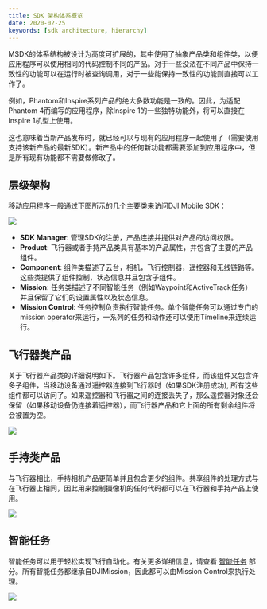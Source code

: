 ```yaml
---
title: SDK 架构体系概览
date: 2020-02-25
keywords: [sdk architecture, hierarchy]
---
```


MSDK的体系结构被设计为高度可扩展的，其中使用了抽象产品类和组件类，以便应用程序可以使用相同的代码控制不同的产品。对于一些没法在不同产品中保持一致性的功能可以在运行时被查询调用，对于一些能保持一致性的功能则直接可以工作了。

例如，Phantom和Inspire系列产品的绝大多数功能是一致的。因此，为适配Phantom 4而编写的应用程序，除Inspire 1的一些独特功能外，将可以直接在Inspire 1机型上使用。

这也意味着当新产品发布时，就已经可以与现有的应用程序一起使用了（需要使用支持该新产品的最新SDK）。新产品中的任何新功能都需要添加到应用程序中，但是所有现有功能都不需要做修改了。

## 层级架构

移动应用程序一般通过下图所示的几个主要类来访问DJI Mobile SDK：

<html><img src="../../images/sdk-architectural-overview/Architecture.png"></html>

* **SDK Manager**: 管理SDK的注册，产品连接并提供对产品的访问权限。
* **Product**: 飞行器或者手持产品类具有基本的产品属性，并包含了主要的产品组件。
* **Component**: 组件类描述了云台，相机，飞行控制器，遥控器和无线链路等。这些类提供了组件控制，状态信息并且包含子组件。
* **Mission**: 任务类描述了不同智能任务（例如Waypoint和ActiveTrack任务）并且保留了它们的设置属性以及状态信息。
* **Mission Control**: 任务控制负责执行智能任务。单个智能任务可以通过专门的mission operator来运行，一系列的任务和动作还可以使用Timeline来连续运行。

## 飞行器类产品

关于飞行器产品类的详细说明如下。飞行器产品包含许多组件，而该组件又包含许多子组件，当移动设备通过遥控器连接到飞行器时（如果SDK注册成功), 所有这些组件都可以访问了。如果遥控器和飞行器之间的连接丢失了，那么遥控器对象还会保留（如果移动设备仍连接着遥控器），而飞行器产品和它上面的所有剩余组件将会被置为空。

<html><img src="../../images/sdk-architectural-overview/SDKAircraftArchitecture.png"></html>

## 手持类产品

与飞行器相比，手持相机产品更简单并且包含更少的组件。共享组件的处理方式与在飞行器上相同，因此用来控制摄像机的任何代码都可以在飞行器和手持产品上使用。

<html><img src="../../images/sdk-architectural-overview/SDKHandheldArchitecture.png"></html>

## 智能任务

智能任务可以用于轻松实现飞行自动化。有关更多详细信息，请查看 [智能任务](./component-guide-missions.html) 部分。所有智能任务都继承自DJIMission，因此都可以由Mission Control来执行处理。

<html><img src="../../images/sdk-architectural-overview/SDKMissionArchitecture.png"></html>
